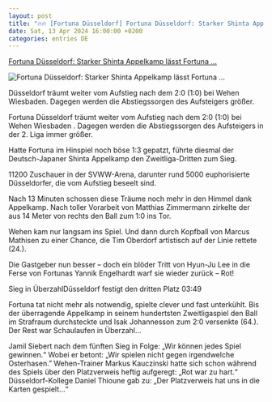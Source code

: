 ```yaml
---
layout: post
title: "🔥🔥 [Fortuna Düsseldorf] Fortuna Düsseldorf: Starker Shinta Appelkamp lässt Fortuna ..."
date: Sat, 13 Apr 2024 16:00:00 +0200
categories: entries DE
---
```

[Fortuna Düsseldorf: Starker Shinta Appelkamp lässt Fortuna ...](https://www.bild.de/sport/fussball/fortuna-duesseldorf-starker-shinta-appelkamp-laesst-fortuna-traeumen-87872096.bild.html)

![Fortuna Düsseldorf: Starker Shinta Appelkamp lässt Fortuna ...](https://images.bild.de/661a919a8971c83d62bcb736/1f2e35b91d38a8455c91273b08ab8262,3f83fd06?w=1280)

Düsseldorf träumt weiter vom Aufstieg nach dem 2:0 (1:0) bei Wehen Wiesbaden. Dagegen werden die Abstiegssorgen des Aufsteigers größer.

Fortuna Düsseldorf träumt weiter vom Aufstieg nach dem 2:0 (1:0) bei Wehen Wiesbaden . Dagegen werden die Abstiegssorgen des Aufsteigers in der 2. Liga immer größer.

Hatte Fortuna im Hinspiel noch böse 1:3 gepatzt, führte diesmal der Deutsch-Japaner Shinta Appelkamp den Zweitliga-Dritten zum Sieg.

11200 Zuschauer in der SVWW-Arena, darunter rund 5000 euphorisierte Düsseldorfer, die vom Aufstieg beseelt sind.

Nach 13 Minuten schossen diese Träume noch mehr in den Himmel dank Appelkamp. Nach toller Vorarbeit von Matthias Zimmermann zirkelte der aus 14 Meter von rechts den Ball zum 1:0 ins Tor.

Wehen kam nur langsam ins Spiel. Und dann durch Kopfball von Marcus Mathisen zu einer Chance, die Tim Oberdorf artistisch auf der Linie rettete (24.).

Die Gastgeber nun besser – doch ein blöder Tritt von Hyun-Ju Lee in die Ferse von Fortunas Yannik Engelhardt warf sie wieder zurück – Rot!

Sieg in ÜberzahlDüsseldorf festigt den dritten Platz 03:49

Fortuna tat nicht mehr als notwendig, spielte clever und fast unterkühlt. Bis der überragende Appelkamp in seinem hundertsten Zweitligaspiel den Ball im Strafraum durchsteckte und Isak Johannesson zum 2:0 versenkte (64.). Der Rest war Schaulaufen in Überzahl…

Jamil Siebert nach dem fünften Sieg in Folge: „Wir können jedes Spiel gewinnen.“ Wobei er betont: „Wir spielen nicht gegen irgendwelche Osterhasen.” Wehen-Trainer Markus Kauczinski hatte sich schon während des Spiels über den Platzverweis heftig aufgeregt: „Rot war zu hart.“ Düsseldorf-Kollege Daniel Thioune gab zu: „Der Platzverweis hat uns in die Karten gespielt…“

